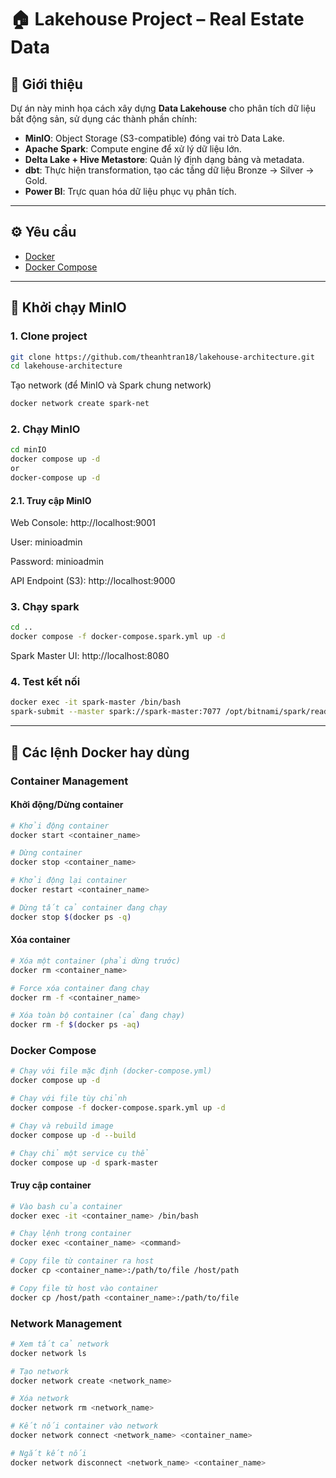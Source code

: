 # 🏠 Lakehouse Project – Real Estate Data

## 📌 Giới thiệu

Dự án này minh họa cách xây dựng **Data Lakehouse** cho phân tích dữ liệu bất động sản, sử dụng các thành phần chính:

- **MinIO**: Object Storage (S3-compatible) đóng vai trò Data Lake.
- **Apache Spark**: Compute engine để xử lý dữ liệu lớn.
- **Delta Lake + Hive Metastore**: Quản lý định dạng bảng và metadata.
- **dbt**: Thực hiện transformation, tạo các tầng dữ liệu Bronze → Silver → Gold.
- **Power BI**: Trực quan hóa dữ liệu phục vụ phân tích.

---

## ⚙️ Yêu cầu

- [Docker](https://docs.docker.com/get-docker/)
- [Docker Compose](https://docs.docker.com/compose/)

---

## 🚀 Khởi chạy MinIO

### 1. Clone project

```bash
git clone https://github.com/theanhtran18/lakehouse-architecture.git
cd lakehouse-architecture
```

Tạo network (để MinIO và Spark chung network)

```bash
docker network create spark-net

```

### 2. Chạy MinIO

```bash
cd minIO
docker compose up -d
or
docker-compose up -d
```

#### 2.1. Truy cập MinIO

Web Console: http://localhost:9001

User: minioadmin

Password: minioadmin

API Endpoint (S3): http://localhost:9000

### 3. Chạy spark

```bash
cd ..
docker compose -f docker-compose.spark.yml up -d
```

Spark Master UI: http://localhost:8080

### 4. Test kết nối

```bash
docker exec -it spark-master /bin/bash
spark-submit --master spark://spark-master:7077 /opt/bitnami/spark/read_data_from_miniIO.py
```

---

## 🐳 Các lệnh Docker hay dùng

### Container Management

#### Khởi động/Dừng container

```bash
# Khởi động container
docker start <container_name>

# Dừng container
docker stop <container_name>

# Khởi động lại container
docker restart <container_name>

# Dừng tất cả container đang chạy
docker stop $(docker ps -q)
```

#### Xóa container

```bash
# Xóa một container (phải dừng trước)
docker rm <container_name>

# Force xóa container đang chạy
docker rm -f <container_name>

# Xóa toàn bộ container (cả đang chạy)
docker rm -f $(docker ps -aq)
```

### Docker Compose

```bash
# Chạy với file mặc định (docker-compose.yml)
docker compose up -d

# Chạy với file tùy chỉnh
docker compose -f docker-compose.spark.yml up -d

# Chạy và rebuild image
docker compose up -d --build

# Chạy chỉ một service cụ thể
docker compose up -d spark-master
```

#### Truy cập container

```bash
# Vào bash của container
docker exec -it <container_name> /bin/bash

# Chạy lệnh trong container
docker exec <container_name> <command>

# Copy file từ container ra host
docker cp <container_name>:/path/to/file /host/path

# Copy file từ host vào container
docker cp /host/path <container_name>:/path/to/file
```

### Network Management

```bash
# Xem tất cả network
docker network ls

# Tạo network
docker network create <network_name>

# Xóa network
docker network rm <network_name>

# Kết nối container vào network
docker network connect <network_name> <container_name>

# Ngắt kết nối
docker network disconnect <network_name> <container_name>
```

